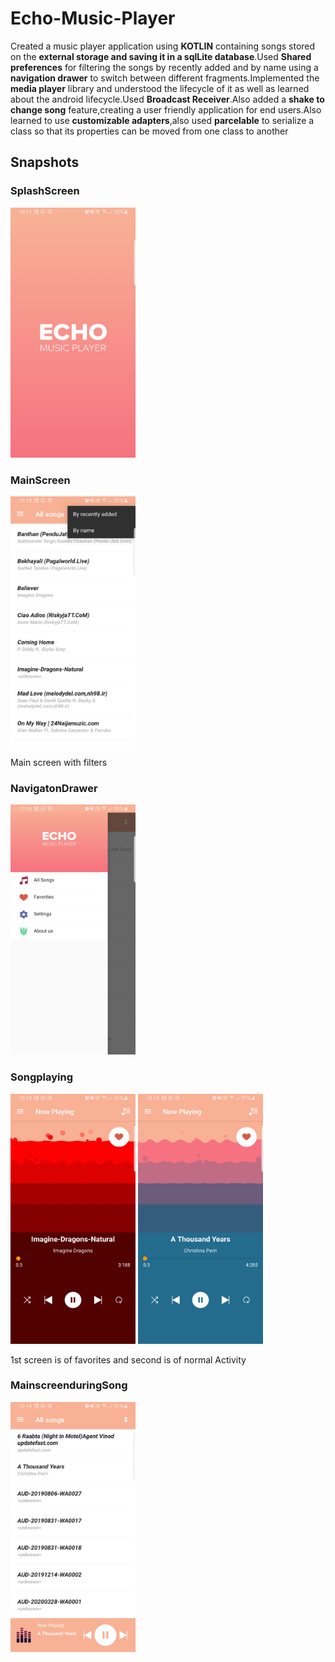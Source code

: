 # Echo-Music-Player
Created a music player application using <b>KOTLIN</b> containing songs stored on the <b>external storage and saving it in a sqlLite database</b>.Used <b>Shared preferences</b> for filtering the songs by recently added and by name using a <b>navigation drawer</b> to switch between different fragments.Implemented the <b>media player</b> library and understood the lifecycle of it as well as learned about the android lifecycle.Used <b>Broadcast Receiver</b>.Also added a <b>shake to change song</b> feature,creating a user friendly application for end users.Also learned to use <b>customizable adapters</b>,also used <b>parcelable</b> to serialize a class so that its properties can be moved from one class to another
## Snapshots
### SplashScreen
<img src="Images/Screenshot_20200505-101757_Echo[1].jpg" width=200 height=400>

### MainScreen
<img src="Images/Screenshot_20200505-101824_Echo[2].jpg" width=200 height=400>

Main screen with filters

### NavigatonDrawer
<img src="Images/Screenshot_20200505-101830_Echo[1].jpg" width=200 height=400>

### Songplaying
<img src="Images/Screenshot_20200505-101844_Echo[1].jpg" width=200 height=400>      <img src="Images/Screenshot_20200505-101922_Echo[1].jpg" width=200 height=400>

1st screen is of favorites and second is of normal Activity

### MainscreenduringSong
<img src="Images/Screenshot_20200505-101934_Echo[1].jpg" width=200 height=400>
